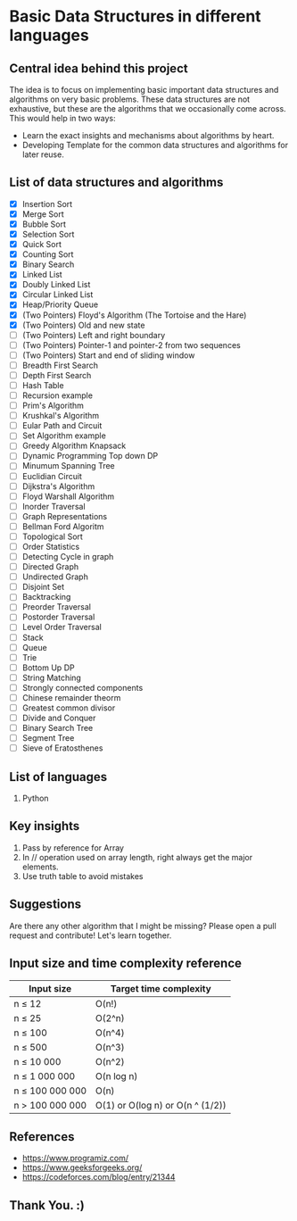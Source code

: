 # Basic Data Structures in different languages

## Central idea behind this project

The idea is to focus on implementing basic important data structures and algorithms on very basic problems. These data structures are not exhaustive, but these are the algorithms that we occasionally come across.
This would help in two ways:

- Learn the exact insights and mechanisms about algorithms by heart.
- Developing Template for the common data structures and algorithms for later reuse.

## List of data structures and algorithms

- [x] Insertion Sort
- [x] Merge Sort
- [x] Bubble Sort
- [x] Selection Sort
- [x] Quick Sort
- [x] Counting Sort
- [x] Binary Search
- [x] Linked List
- [x] Doubly Linked List
- [x] Circular Linked List
- [x] Heap/Priority Queue
- [x] (Two Pointers) Floyd's Algorithm (The Tortoise and the Hare)
- [x] (Two Pointers) Old and new state
- [ ] (Two Pointers) Left and right boundary
- [ ] (Two Pointers) Pointer-1 and pointer-2 from two sequences
- [ ] (Two Pointers) Start and end of sliding window
- [ ] Breadth First Search
- [ ] Depth First Search
- [ ] Hash Table
- [ ] Recursion example
- [ ] Prim's Algorithm
- [ ] Krushkal's Algorithm
- [ ] Eular Path and Circuit
- [ ] Set Algorithm example
- [ ] Greedy Algorithm Knapsack
- [ ] Dynamic Programming Top down DP
- [ ] Minumum Spanning Tree
- [ ] Euclidian Circuit
- [ ] Dijkstra's Algorithm
- [ ] Floyd Warshall Algorithm
- [ ] Inorder Traversal
- [ ] Graph Representations
- [ ] Bellman Ford Algoritm
- [ ] Topological Sort
- [ ] Order Statistics
- [ ] Detecting Cycle in graph
- [ ] Directed Graph
- [ ] Undirected Graph
- [ ] Disjoint Set
- [ ] Backtracking
- [ ] Preorder Traversal
- [ ] Postorder Traversal
- [ ] Level Order Traversal
- [ ] Stack
- [ ] Queue
- [ ] Trie
- [ ] Bottom Up DP
- [ ] String Matching
- [ ] Strongly connected components
- [ ] Chinese remainder theorm
- [ ] Greatest common divisor
- [ ] Divide and Conquer
- [ ] Binary Search Tree
- [ ] Segment Tree
- [ ] Sieve of Eratosthenes

## List of languages

1. Python

## Key insights

1. Pass by reference for Array
2. In // operation used on array length, right always get the major elements.
3. Use truth table to avoid mistakes

## Suggestions

Are there any other algorithm that I might be missing? Please open a pull request and contribute! Let's learn together.

## Input size and time complexity reference

| Input size      | Target time complexity           |
| --------------- | -------------------------------- |
| n ≤ 12          | O(n!)                            |
| n ≤ 25          | O(2^n)                           |
| n ≤ 100         | O(n^4)                           |
| n ≤ 500         | O(n^3)                           |
| n ≤ 10 000      | O(n^2)                           |
| n ≤ 1 000 000   | O(n log n)                       |
| n ≤ 100 000 000 | O(n)                             |
| n > 100 000 000 | O(1) or O(log n) or O(n ^ (1/2)) |

## References

- https://www.programiz.com/
- https://www.geeksforgeeks.org/
- https://codeforces.com/blog/entry/21344

## Thank You. :)
